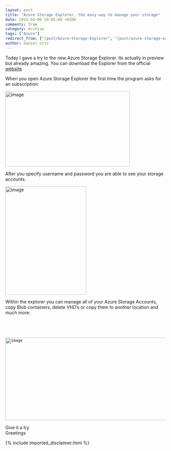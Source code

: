 ```yaml
---
layout: post
title: "Azure Storage Explorer, the easy way to manage your storage"
date: 2016-04-06 19:05:00 +0200
comments: true
category: Archive
tags: ["Azure"]
redirect_from: ["/post/Azure-Storage-Explorer", "/post/azure-storage-explorer"]
author: daniel nitz
---
```

<!-- more -->
<p>Today I gave a try to the new Azure Storage Explorer. Its actually in preview but already amazing. You can download the Explorer from the official <a href="http://storageexplorer.com/">website</a>.</p> <p>When you open Azure Storage Explorer the first time the program asks for an subscription:</p> <p><a href="/assets/archive/image_714.png"><img title="image" style="border-top: 0px; border-right: 0px; background-image: none; border-bottom: 0px; padding-top: 0px; padding-left: 0px; border-left: 0px; display: inline; padding-right: 0px" border="0" alt="image" src="/assets/archive/image_thumb_712.png" width="391" height="236"></a></p> <p>After you specify username and password you are able to see your storage accounts.</p> <p><a href="/assets/archive/image_715.png"><img title="image" style="border-top: 0px; border-right: 0px; background-image: none; border-bottom: 0px; padding-top: 0px; padding-left: 0px; border-left: 0px; display: inline; padding-right: 0px" border="0" alt="image" src="/assets/archive/image_thumb_713.png" width="254" height="339"></a></p> <p>Within the explorer you can manage all of your Azure Storage Accounts, copy Blob containers, delete VHD’s or copy them to another location and much more:</p> <p><code>&nbsp;</p> <p><a href="/assets/archive/image_716.png"><img title="image" style="border-top: 0px; border-right: 0px; background-image: none; border-bottom: 0px; padding-top: 0px; padding-left: 0px; border-left: 0px; display: inline; padding-right: 0px" border="0" alt="image" src="/assets/archive/image_thumb_714.png" width="615" height="259"></a></code></p> <p>Give it a try<br>Greetings</p>
{% include imported_disclaimer.html %}
